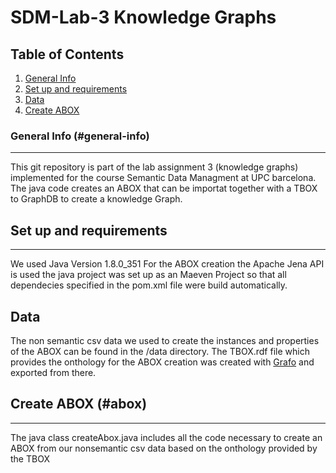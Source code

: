 # SDM-Lab-3 Knowledge Graphs

## Table of Contents
1. [General Info](#general-info)
2. [Set up and requirements](#Setupandrequirements)
3. [Data](#data)
4. [Create ABOX](#abox)

### General Info (#general-info)
***
This git repository is part of the lab assignment 3 (knowledge graphs) implemented for the course Semantic Data Managment at UPC barcelona. The java code creates an ABOX that can be importat together with a TBOX to GraphDB to create a knowledge Graph.

## Set up and requirements
***
We used Java Version 1.8.0_351
For the ABOX creation the Apache Jena API is used the java project was set up as an Maeven Project so that all dependecies specified in the pom.xml file were build automatically.

## Data

The non semantic csv data we used to create the instances and properties of the ABOX can be found in the /data directory. The TBOX.rdf file which provides the onthology for the ABOX creation was created with [Grafo](https://app.gra.fo/dashboard) and exported from there.

## Create ABOX (#abox)
***
The java class createAbox.java includes all the code necessary to create an ABOX from our nonsemantic csv data based on the onthology provided by the TBOX

